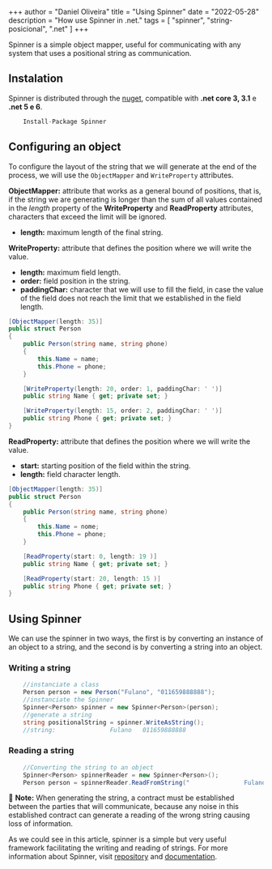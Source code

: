 +++
author = "Daniel Oliveira"
title = "Using Spinner"
date = "2022-05-28"
description = "How use Spinner in .net."
tags = [
    "spinner",
    "string-posicional",
    ".net"
]
+++

Spinner is a simple object mapper, useful for communicating with any system that uses a positional string as communication.

## Instalation

Spinner is distributed through the [nuget](https://www.nuget.org/packages/Spinner/), compatible with **.net core 3, 3.1** e **.net 5 e 6**.

``` csharp
    Install-Package Spinner
```

## Configuring an object

To configure the layout of the string that we will generate at the end of the process, we will use the `ObjectMapper` and `WriteProperty` attributes.

**ObjectMapper:** attribute that works as a general bound of positions, that is, if the string we are generating is longer than the sum of all values ​​contained in the *length* property of the **WriteProperty** and **ReadProperty** attributes, characters that exceed the limit will be ignored.

- **length:** maximum length of the final string.

**WriteProperty:** attribute that defines the position where we will write the value.

- **length:** maximum field length.
- **order:** field position in the string.
- **paddingChar:** character that we will use to fill the field, in case the value of the field does not reach the limit that we established in the field length.

``` csharp
[ObjectMapper(length: 35)]
public struct Person
{
    public Person(string name, string phone)
    {
        this.Name = name;
        this.Phone = phone;
    }

    [WriteProperty(length: 20, order: 1, paddingChar: ' ')]
    public string Name { get; private set; }

    [WriteProperty(length: 15, order: 2, paddingChar: ' ')]
    public string Phone { get; private set; }
}
```

**ReadProperty:** attribute that defines the position where we will write the value.

- **start:** starting position of the field within the string.
- **length:** field character length.
  
``` csharp
[ObjectMapper(length: 35)]
public struct Person
{
    public Person(string name, string phone)
    {
        this.Name = nome;
        this.Phone = phone;
    }

    [ReadProperty(start: 0, length: 19 )]     
    public string Name { get; private set; }

    [ReadProperty(start: 20, length: 15 )]
    public string Phone { get; private set; }
}
```

## Using Spinner

We can use the spinner in two ways, the first is by converting an instance of an object to a string, and the second is by converting a string into an object.

### Writing a string

``` csharp
    //instanciate a class
    Person person = new Person("Fulano", "011659888888");    
    //instanciate the Spinner
    Spinner<Person> spinner = new Spinner<Person>(person);
    //generate a string
    string positionalString = spinner.WriteAsString();
    //string:               Fulano   011659888888
```

### Reading a string

``` csharp
    //Converting the string to an object
    Spinner<Person> spinnerReader = new Spinner<Person>();
    Person person = spinnerReader.ReadFromString("               Fulano   011659888888");
```

:memo: **Note:** When generating the string, a contract must be established between the parties that will communicate, because any noise in this established contract can generate a reading of the wrong string causing loss of information.

As we could see in this article, spinner is a simple but very useful framework facilitating the writing and reading of strings.
For more information about Spinner, visit [repository](https://github.com/SpinnerAlloc/Spinner) and [documentation](https://spinnerframework.com/).
